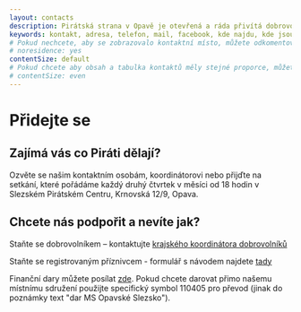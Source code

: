 ```yaml
---
layout: contacts
description: Pirátská strana v Opavě je otevřená a ráda přivítá dobrovolníky a odpoví na dotazy kritiků.
keywords: kontakt, adresa, telefon, mail, facebook, kde najdu, kde jsou
# Pokud nechcete, aby se zobrazovalo kontaktní místo, můžete odkomentovat následující řádek:
# noresidence: yes
contentSize: default
# Pokud chcete aby obsah a tabulka kontaktů měly stejné proporce, můžete použít:
# contentSize: even
---
```


<div class="o-section-header o-section-header--indented">
  <h1 class="t-h2-alt">Přidejte se</h1>
</div>

<h2 class="t-h4-alt"> Zajímá vás co Piráti dělají? </h2>

Ozvěte se našim kontaktním osobám, koordinátorovi nebo přijďte na setkání, které pořádáme každý druhý čtvrtek v měsíci od 18 hodin v Slezském Pirátském Centru, Krnovská 12/9, Opava.

<h2 class="t-h4-alt"> Chcete nás podpořit a nevíte jak?</h2>

Staňte se dobrovolníkem – kontaktujte [krajského koordinátora dobrovolníků](https://moravskoslezsky.pirati.cz/lide/jakub-dedek/)

Staňte se registrovaným příznivcem - formulář s návodem najdete [tady](https://nalodeni.pirati.cz/)

Finanční dary můžete posílat [zde](https://dary.pirati.cz).
Pokud chcete darovat přimo našemu místnímu sdružení použijte specifický symbol 110405 pro převod (jinak do poznámky text "dar MS Opavské Slezsko").




